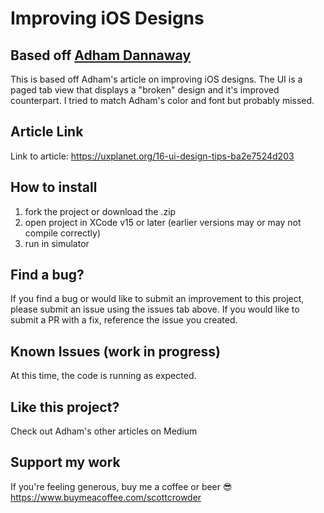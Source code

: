 # Improving iOS Designs

## Based off <a href="[https://medium.com/@jpmtech](https://uxplanet.org/16-ui-design-tips-ba2e7524d203)">Adham Dannaway</a>

This is based off Adham's article on improving iOS designs. The UI is a paged tab view that displays a "broken" design and it's improved counterpart. I tried to match Adham's color and font but probably missed.

## Article Link

Link to article: https://uxplanet.org/16-ui-design-tips-ba2e7524d203

## How to install

1. fork the project or download the .zip
2. open project in XCode v15 or later (earlier versions may or may not compile correctly)
3. run in simulator

## Find a bug?

If you find a bug or would like to submit an improvement to this project, please submit an issue using the issues tab above. If you would like to submit a PR with a fix, reference the issue you created.

## Known Issues (work in progress)

At this time, the code is running as expected.

## Like this project?

Check out Adham's other articles on Medium

## Support my work

If you're feeling generous, buy me a coffee or beer 😎 https://www.buymeacoffee.com/scottcrowder
